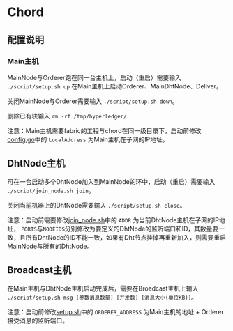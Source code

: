 # Chord

## 配置说明

### Main主机

MainNode与Orderer跑在同一台主机上，启动（重启）需要输入
`./script/setup.sh up`
在Main主机上启动Orderer、MainDhtNode、Deliver。

关闭MainNode与Orderer需要输入
`./script/setup.sh down`。

删除已有块输入
`rm -rf /tmp/hyperledger/`

注意：Main主机需要fabric的工程与chord在同一级目录下，启动前修改[config.go](config/config.go)中的
`LocalAddress`
为Main主机在子网的IP地址。

## DhtNode主机

可在一台启动多个DhtNode加入到MainNode的环中，启动（重启）需要输入
`./script/join_node.sh join`。

关闭当前机器上的DhtNode需要输入
`./script/setup.sh close`。

注意：启动前需要修改[join_node.sh](script/join_node.sh)中的
`ADDR`
为当前DhtNode主机在子网的IP地址，
`PORTS`与`NODEIDS`分别修改为要定义的DhtNode的监听端口和ID，其数量要一致，且所有DhtNode的ID不能一致，如果有Dht节点挂掉再重新加入，则需要重启MainNode与所有的DhtNode。

## Broadcast主机

在Main主机与DhtNode主机启动完成后，需要在Broadcast主机上输入
`./script/setup.sh msg [参数消息数量] [并发数] [消息大小(单位KB)]`。

注意：启动前修改[setup.sh](script/setup.sh)中的
`ORDERER_ADDRESS`
为Main主机的地址 + Orderer接受消息的监听端口。